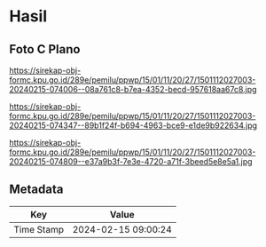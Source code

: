 # Hasil

## Foto C Plano

https://sirekap-obj-formc.kpu.go.id/289e/pemilu/ppwp/15/01/11/20/27/1501112027003-20240215-074006--08a761c8-b7ea-4352-becd-957618aa67c8.jpg

https://sirekap-obj-formc.kpu.go.id/289e/pemilu/ppwp/15/01/11/20/27/1501112027003-20240215-074347--89b1f24f-b694-4963-bce9-e1de9b922634.jpg

https://sirekap-obj-formc.kpu.go.id/289e/pemilu/ppwp/15/01/11/20/27/1501112027003-20240215-074809--e37a9b3f-7e3e-4720-a71f-3beed5e8e5a1.jpg


## Metadata

| Key        | Value               |
| ---------- | ------------------- |
| Time Stamp | 2024-02-15 09:00:24 |



